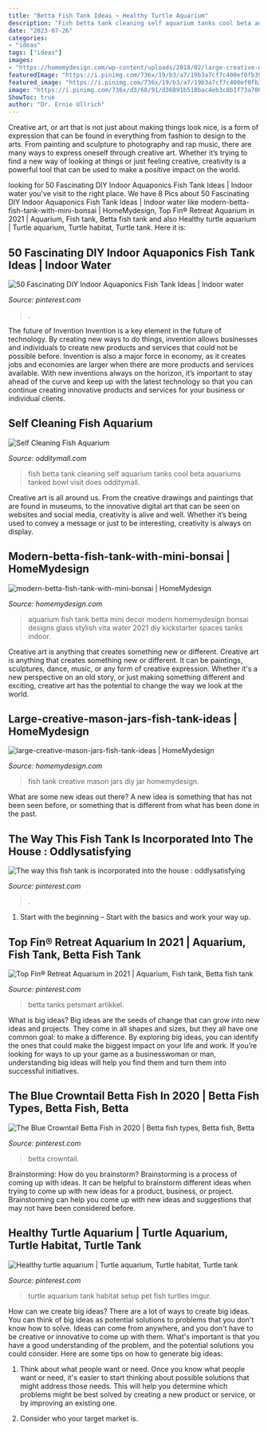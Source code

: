 ```yaml
---
title: "Betta Fish Tank Ideas ~ Healthy Turtle Aquarium"
description: "Fish betta tank cleaning self aquarium tanks cool beta aquariums tanked bowl visit does odditymall"
date: "2023-07-26"
categories:
- "ideas"
tags: ["ideas"]
images:
- "https://homemydesign.com/wp-content/uploads/2018/02/large-creative-mason-jars-fish-tank-ideas.jpg"
featuredImage: "https://i.pinimg.com/736x/19/b3/a7/19b3a7cf7c400ef0fb390457c6bede3b.jpg"
featured_image: "https://i.pinimg.com/736x/19/b3/a7/19b3a7cf7c400ef0fb390457c6bede3b.jpg"
image: "https://i.pinimg.com/736x/d3/68/91/d36891b518bac4eb3c8b1f73a7000d4d.jpg"
ShowToc: true
author: "Dr. Ernie Ullrich"
---
```



Creative art, or art that is not just about making things look nice, is a form of expression that can be found in everything from fashion to design to the arts. From painting and sculpture to photography and rap music, there are many ways to express oneself through creative art. Whether it’s trying to find a new way of looking at things or just feeling creative, creativity is a powerful tool that can be used to make a positive impact on the world.

	

		
looking for 50 Fascinating DIY Indoor Aquaponics Fish Tank Ideas | Indoor water you've visit to the right place. We have 8 Pics about 50 Fascinating DIY Indoor Aquaponics Fish Tank Ideas | Indoor water like modern-betta-fish-tank-with-mini-bonsai | HomeMydesign, Top Fin® Retreat Aquarium in 2021 | Aquarium, Fish tank, Betta fish tank and also Healthy turtle aquarium | Turtle aquarium, Turtle habitat, Turtle tank. Here it is:
		
    
## 50 Fascinating DIY Indoor Aquaponics Fish Tank Ideas | Indoor Water

<img loading=lazy src="https://i.pinimg.com/736x/e7/d6/e8/e7d6e8bb374005ab2fd871b692ba9cc3.jpg" onerror="this.onerror=null;this.src='https://tse2.mm.bing.net/th?id=OIP.7aOwNB6qJN200dBkjOoAngHaK5&amp;pid=15.1';" alt="50 Fascinating DIY Indoor Aquaponics Fish Tank Ideas | Indoor water">

_Source: pinterest.com_

>. 

	

The future of Invention
Invention is a key element in the future of technology. By creating new ways to do things, invention allows businesses and individuals to create new products and services that could not be possible before. Invention is also a major force in economy, as it creates jobs and economies are larger when there are more products and services available. With new inventions always on the horizon, it’s important to stay ahead of the curve and keep up with the latest technology so that you can continue creating innovative products and services for your business or individual clients.

    
## Self Cleaning Fish Aquarium

<img loading=lazy src="https://odditymall.com/includes/content/self-cleaning-fish-aquarium-2.jpg" onerror="this.onerror=null;this.src='https://tse4.mm.bing.net/th?id=OIP.CDkcsnI04QPpVLLCtbFmoQAAAA&amp;pid=15.1';" alt="Self Cleaning Fish Aquarium">

_Source: odditymall.com_

>fish betta tank cleaning self aquarium tanks cool beta aquariums tanked bowl visit does odditymall. 

	

Creative art is all around us. From the creative drawings and paintings that are found in museums, to the innovative digital art that can be seen on websites and social media, creativity is alive and well. Whether it’s being used to convey a message or just to be interesting, creativity is always on display.

    
## Modern-betta-fish-tank-with-mini-bonsai | HomeMydesign

<img loading=lazy src="https://homemydesign.com/wp-content/uploads/2021/01/modern-betta-fish-tank-with-mini-bonsai.jpg" onerror="this.onerror=null;this.src='https://tse2.mm.bing.net/th?id=OIP.PprngyuPdsyG-pKAxBW5EAHaLF&amp;pid=15.1';" alt="modern-betta-fish-tank-with-mini-bonsai | HomeMydesign">

_Source: homemydesign.com_

>aquarium fish tank betta mini decor modern homemydesign bonsai designs glass stylish vita water 2021 diy kickstarter spaces tanks indoor. 

	

Creative art is anything that creates something new or different.
Creative art is anything that creates something new or different. It can be paintings, sculptures, dance, music, or any form of creative expression. Whether it's a new perspective on an old story, or just making something different and exciting, creative art has the potential to change the way we look at the world.

    
## Large-creative-mason-jars-fish-tank-ideas | HomeMydesign

<img loading=lazy src="https://homemydesign.com/wp-content/uploads/2018/02/large-creative-mason-jars-fish-tank-ideas.jpg" onerror="this.onerror=null;this.src='https://tse2.mm.bing.net/th?id=OIP.eTIcmdx0NaCU86FEw1-m-gHaJ4&amp;pid=15.1';" alt="large-creative-mason-jars-fish-tank-ideas | HomeMydesign">

_Source: homemydesign.com_

>fish tank creative mason jars diy jar homemydesign. 

	

What are some new ideas out there?
A new idea is something that has not been seen before, or something that is different from what has been done in the past.

    
## The Way This Fish Tank Is Incorporated Into The House : Oddlysatisfying

<img loading=lazy src="https://i.pinimg.com/736x/19/b3/a7/19b3a7cf7c400ef0fb390457c6bede3b.jpg" onerror="this.onerror=null;this.src='https://tse4.mm.bing.net/th?id=OIP.YgyxPcVWQlFE_WVlulAJ4gHaHa&amp;pid=15.1';" alt="The way this fish tank is incorporated into the house : oddlysatisfying">

_Source: pinterest.com_

>. 

	

1. Start with the beginning – Start with the basics and work your way up.

    
## Top Fin® Retreat Aquarium In 2021 | Aquarium, Fish Tank, Betta Fish Tank

<img loading=lazy src="https://i.pinimg.com/736x/d3/68/91/d36891b518bac4eb3c8b1f73a7000d4d.jpg" onerror="this.onerror=null;this.src='https://tse4.mm.bing.net/th?id=OIP.AUWSgyoANvC0mKvvyiw2KwHaHa&amp;pid=15.1';" alt="Top Fin® Retreat Aquarium in 2021 | Aquarium, Fish tank, Betta fish tank">

_Source: pinterest.com_

>betta tanks petsmart artikkel. 

	

What is big ideas?
Big ideas are the seeds of change that can grow into new ideas and projects. They come in all shapes and sizes, but they all have one common goal: to make a difference. By exploring big ideas, you can identify the ones that could make the biggest impact on your life and work. If you’re looking for ways to up your game as a businesswoman or man, understanding big ideas will help you find them and turn them into successful initiatives.

    
## The Blue Crowntail Betta Fish In 2020 | Betta Fish Types, Betta Fish, Betta

<img loading=lazy src="https://i.pinimg.com/736x/66/c9/1f/66c91ff7a450dc1b456985e5033e72ca.jpg" onerror="this.onerror=null;this.src='https://tse1.mm.bing.net/th?id=OIP.OJbfmszAx9n2FtYWLDNbwgHaHa&amp;pid=15.1';" alt="The Blue Crowntail Betta Fish in 2020 | Betta fish types, Betta fish, Betta">

_Source: pinterest.com_

>betta crowntail. 

	

Brainstorming: How do you brainstorm?
Brainstorming is a process of coming up with ideas. It can be helpful to brainstorm different ideas when trying to come up with new ideas for a product, business, or project. Brainstorming can help you come up with new ideas and suggestions that may not have been considered before.

    
## Healthy Turtle Aquarium | Turtle Aquarium, Turtle Habitat, Turtle Tank

<img loading=lazy src="https://i.pinimg.com/736x/f1/0c/a9/f10ca965cc8feedc019cef68b95f086e.jpg" onerror="this.onerror=null;this.src='https://tse2.mm.bing.net/th?id=OIP.AitLt6G0P2fV9PKrk1AX8AHaJ3&amp;pid=15.1';" alt="Healthy turtle aquarium | Turtle aquarium, Turtle habitat, Turtle tank">

_Source: pinterest.com_

>turtle aquarium tank habitat setup pet fish turtles imgur. 

	

How can we create big ideas?
There are a lot of ways to create big ideas. You can think of big ideas as potential solutions to problems that you don't know how to solve. Ideas can come from anywhere, and you don't have to be creative or innovative to come up with them. What's important is that you have a good understanding of the problem, and the potential solutions you could consider. Here are some tips on how to generate big ideas:
1. Think about what people want or need. Once you know what people want or need, it's easier to start thinking about possible solutions that might address those needs. This will help you determine which problems might be best solved by creating a new product or service, or by improving an existing one.

2. Consider who your target market is.

